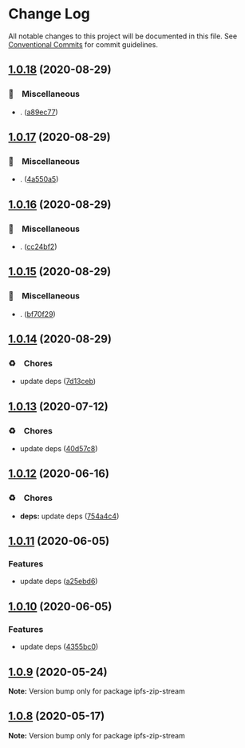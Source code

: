 # Change Log

All notable changes to this project will be documented in this file.
See [Conventional Commits](https://conventionalcommits.org) for commit guidelines.

## [1.0.18](https://github.com/bluelovers/ws-ipfs/compare/ipfs-zip-stream@1.0.17...ipfs-zip-stream@1.0.18) (2020-08-29)


### 🔖　Miscellaneous

* . ([a89ec77](https://github.com/bluelovers/ws-ipfs/commit/a89ec77c79a26768acfede82c769a6a792eee25b))





## [1.0.17](https://github.com/bluelovers/ws-ipfs/compare/ipfs-zip-stream@1.0.16...ipfs-zip-stream@1.0.17) (2020-08-29)


### 🔖　Miscellaneous

* . ([4a550a5](https://github.com/bluelovers/ws-ipfs/commit/4a550a55ccd04d245d5935914d091a879986a8f2))





## [1.0.16](https://github.com/bluelovers/ws-ipfs/compare/ipfs-zip-stream@1.0.15...ipfs-zip-stream@1.0.16) (2020-08-29)


### 🔖　Miscellaneous

* . ([cc24bf2](https://github.com/bluelovers/ws-ipfs/commit/cc24bf22e5f25f217df7c54b8671a476e5da575d))





## [1.0.15](https://github.com/bluelovers/ws-ipfs/compare/ipfs-zip-stream@1.0.14...ipfs-zip-stream@1.0.15) (2020-08-29)


### 🔖　Miscellaneous

* . ([bf70f29](https://github.com/bluelovers/ws-ipfs/commit/bf70f298426c11645d5343255656fa72e0cae844))





## [1.0.14](https://github.com/bluelovers/ws-ipfs/compare/ipfs-zip-stream@1.0.13...ipfs-zip-stream@1.0.14) (2020-08-29)


### ♻️　Chores

* update deps ([7d13ceb](https://github.com/bluelovers/ws-ipfs/commit/7d13cebfde55dff62632755bfbec0af492495dc7))





## [1.0.13](https://github.com/bluelovers/ws-ipfs/compare/ipfs-zip-stream@1.0.12...ipfs-zip-stream@1.0.13) (2020-07-12)


### ♻️　Chores

* update deps ([40d57c8](https://github.com/bluelovers/ws-ipfs/commit/40d57c83e126c495aaf515ca8ac8cd02db848fc0))





## [1.0.12](https://github.com/bluelovers/ws-ipfs/compare/ipfs-zip-stream@1.0.11...ipfs-zip-stream@1.0.12) (2020-06-16)


### ♻️　Chores

* **deps:**  update deps ([754a4c4](https://github.com/bluelovers/ws-ipfs/commit/754a4c4a714d3d256500b319473ce610f876b442))





## [1.0.11](https://github.com/bluelovers/ws-ipfs/compare/ipfs-zip-stream@1.0.10...ipfs-zip-stream@1.0.11) (2020-06-05)


### Features

* update deps ([a25ebd6](https://github.com/bluelovers/ws-ipfs/commit/a25ebd688ccfd54f164b3ff89cf6cdb2e7f6e478))





## [1.0.10](https://github.com/bluelovers/ws-ipfs/compare/ipfs-zip-stream@1.0.9...ipfs-zip-stream@1.0.10) (2020-06-05)


### Features

* update deps ([4355bc0](https://github.com/bluelovers/ws-ipfs/commit/4355bc0161fa03725b7455cee33ac834a99b7cd9))





## [1.0.9](https://github.com/bluelovers/ws-ipfs/compare/ipfs-zip-stream@1.0.8...ipfs-zip-stream@1.0.9) (2020-05-24)

**Note:** Version bump only for package ipfs-zip-stream





## [1.0.8](https://github.com/bluelovers/ws-ipfs/compare/ipfs-zip-stream@1.0.7...ipfs-zip-stream@1.0.8) (2020-05-17)

**Note:** Version bump only for package ipfs-zip-stream
